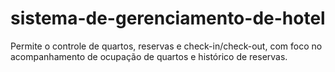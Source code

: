 # sistema-de-gerenciamento-de-hotel
 Permite o controle de quartos, reservas e check-in/check-out, com foco no acompanhamento de ocupação de quartos e histórico de reservas.
